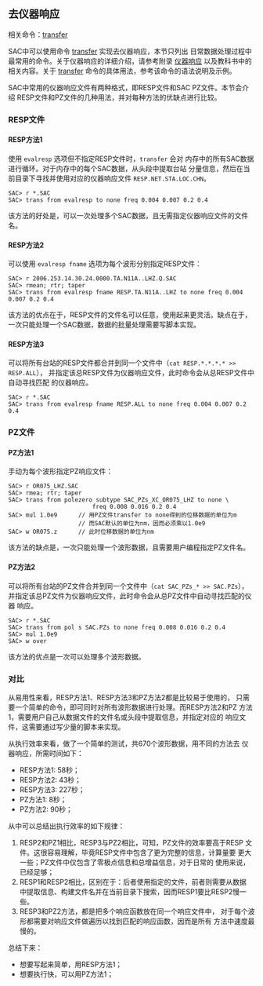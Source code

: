 ## 去仪器响应

相关命令：[transfer](/commands/transfer.md)

SAC中可以使用命令 [transfer](/commands/transfer.md)
实现去仪器响应，本节只列出
日常数据处理过程中最常用的命令。关于仪器响应的详细介绍，请参考附录
[仪器响应](/appendix/resp) 以及教科书中的相关内容。关于
[transfer](/commands/transfer.md)
命令的具体用法，参考该命令的语法说明及示例。

SAC中常用的仪器响应文件有两种格式，即RESP文件和SAC PZ文件。本节会介绍
RESP文件和PZ文件的几种用法，并对每种方法的优缺点进行比较。

### RESP文件

#### RESP方法1

使用 `evalresp` 选项但不指定RESP文件时，`transfer` 会对
内存中的所有SAC数据进行循环。对于内存中的每个SAC数据，从头段中提取台站
分量信息，然后在当前目录下寻找并使用对应的仪器响应文件
`RESP.NET.STA.LOC.CHN`。

``` {.bash}
SAC> r *.SAC
SAC> trans from evalresp to none freq 0.004 0.007 0.2 0.4
```

该方法的好处是，可以一次处理多个SAC数据，且无需指定仪器响应文件的文件名。

#### RESP方法2

可以使用 `evalresp fname` 选项为每个波形分别指定RESP文件：

``` {.bash}
SAC> r 2006.253.14.30.24.0000.TA.N11A..LHZ.Q.SAC
SAC> rmean; rtr; taper
SAC> trans from evalresp fname RESP.TA.N11A..LHZ to none freq 0.004 0.007 0.2 0.4
```

该方法的优点在于，RESP文件的文件名可以任意，使用起来更灵活。缺点在于，
一次只能处理一个SAC数据，数据的批量处理需要写脚本实现。

#### RESP方法3

可以将所有台站的RESP文件都合并到同一个文件中（`cat RESP.*.*.*.* >> RESP.ALL`），
并指定该总RESP文件为仪器响应文件，此时命令会从总RESP文件中自动寻找匹配
的仪器响应。

``` {.bash}
SAC> r *.SAC
SAC> trans from evalresp fname RESP.ALL to none freq 0.004 0.007 0.2 0.4
```

### PZ文件

#### PZ方法1

手动为每个波形指定PZ响应文件：

``` {.bash}
SAC> r OR075_LHZ.SAC
SAC> rmea; rtr; taper
SAC> trans from polezero subtype SAC_PZs_XC_OR075_LHZ to none \
                        freq 0.008 0.016 0.2 0.4
SAC> mul 1.0e9      // 用PZ文件transfer to none得到的位移数据的单位为m
                    // 而SAC默认的单位为nm，因而必须乘以1.0e9
SAC> w OR075.z      // 此时位移数据的单位为nm
```

该方法的缺点是，一次只能处理一个波形数据，且需要用户编程指定PZ文件名。

#### PZ方法2

可以将所有台站的PZ文件合并到同一个文件中（`cat SAC_PZs_* >> SAC.PZs`），
并指定该总PZ文件为仪器响应文件，此时命令会从总PZ文件中自动寻找匹配的仪器
响应。

``` {.bash}
SAC> r *.SAC
SAC> trans from pol s SAC.PZs to none freq 0.008 0.016 0.2 0.4
SAC> mul 1.0e9
SAC> w over
```

该方法的优点是一次可以处理多个波形数据。

### 对比

从易用性来看，RESP方法1、RESP方法3和PZ方法2都是比较易于使用的，
只需要一个简单的命令，即可同时对所有波形数据进行处理。而RESP方法2和PZ
方法1，需要用户自己从数据文件的文件名或头段中提取信息，并指定对应的
响应文件，这需要通过写少量的脚本来实现。

从执行效率来看，做了一个简单的测试，共670个波形数据，用不同的方法去
仪器响应，所需时间如下：

- RESP方法1: 58秒；
- RESP方法2: 43秒；
- RESP方法3: 227秒；
- PZ方法1: 8秒；
- PZ方法2: 90秒；

从中可以总结出执行效率的如下规律：

1.  RESP2和PZ1相比，RESP3与PZ2相比，可知，PZ文件的效率要高于RESP
    文件。这很容易理解，毕竟RESP文件中包含了更为完整的信息，计算量要
    更大一些；PZ文件中仅包含了零极点信息和总增益信息，对于日常的
    使用来说，已经足够；
2.  RESP1和RESP2相比，区别在于：后者使用指定的文件，前者则需要从数据
    中提取信息、构建文件名并在当前目录下搜索，因而RESP1要比RESP2慢一些。
3.  RESP3和PZ2方法，都是把多个响应函数放在同一个响应文件中，
    对于每个波形都需要对响应文件做遍历以找到匹配的响应函数，因而是所有
    方法中速度最慢的。

总结下来：

-   想要写起来简单，用RESP方法1；
-   想要执行快，可以用PZ方法1；
